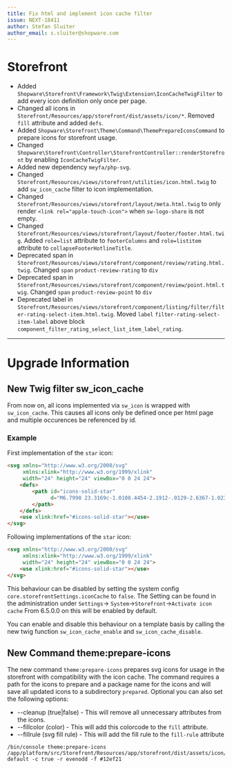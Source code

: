 ```yaml
---
title: Fix html and implement icon cache filter
issue: NEXT-18411
author: Stefan Sluiter
author_email: s.sluiter@shopware.com
---
```

# Storefront
* Added `Shopware\Storefront\Framework\Twig\Extension\IconCacheTwigFilter` to add every icon definition only once per page.
* Changed all icons in `Storefront/Resources/app/storefront/dist/assets/icon/*`. Removed `fill` attribute and added `defs`.
* Added `Shopware\Storefront\Theme\Command\ThemePrepareIconsCommand` to prepare icons for storefront usage.
* Changed `Shopware\Storefront\Controller\StorefrontController::renderStorefront` by enabling `IconCacheTwigFilter`.
* Added new dependency `meyfa/php-svg`.
* Changed `Storefront/Resources/views/storefront/utilities/icon.html.twig` to add `sw_icon_cache` filter to icon implementation.
* Changed `Storefront/Resources/views/storefront/layout/meta.html.twig` to only render `<link rel="apple-touch-icon">` when `sw-logo-share` is not empty.
* Changed `Storefront/Resources/views/storefront/layout/footer/footer.html.twig`. Added `role=list` attribute to `footerColumns` and `role=listitem` attribute to `collapseFooterHotlineTitle`.
* Deprecated span in `Storefront/Resources/views/storefront/component/review/rating.html.twig`. Changed `span` `product-review-rating` to `div`
* Deprecated span in `Storefront/Resources/views/storefront/component/review/point.html.twig`. Changed `span` `product-review-point` to `div`
* Deprecated label in `Storefront/Resources/views/storefront/component/listing/filter/filter-rating-select-item.html.twig`. Moved `label` `filter-rating-select-item-label` above block `component_filter_rating_select_list_item_label_rating`.

___
# Upgrade Information

## New Twig filter sw_icon_cache
From now on, all icons implemented via `sw_icon` is wrapped with `sw_icon_cache`. 
This causes all icons only be defined once per html page and multiple occurences be referenced by id.
### Example
First implementation of the `star` icon:
```html
<svg xmlns="http://www.w3.org/2000/svg" 
     xmlns:xlink="http://www.w3.org/1999/xlink" 
     width="24" height="24" viewBox="0 0 24 24">
    <defs>
        <path id="icons-solid-star" 
              d="M6.7998 23.3169c-1.0108.4454-2.1912-.0129-2.6367-1.0237a2 2 0 0 1-.1596-1.008l.5724-5.6537L.7896 11.394c-.736-.8237-.6648-2.088.1588-2.824a2 2 0 0 1 .9093-.4633l5.554-1.2027 2.86-4.9104c.556-.9545 1.7804-1.2776 2.7349-.7217a2 2 0 0 1 .7216.7217l2.86 4.9104 5.554 1.2027c1.0796.2338 1.7652 1.2984 1.5314 2.378a2 2 0 0 1-.4633.9093l-3.7863 4.2375.5724 5.6538c.1113 1.0989-.6894 2.08-1.7883 2.1912a2 2 0 0 1-1.008-.1596L12 21.0254l-5.2002 2.2915z">
        </path>
    </defs>
    <use xlink:href="#icons-solid-star"></use>
</svg>
```
Following implementations of the `star` icon:
```html
<svg xmlns="http://www.w3.org/2000/svg" 
     xmlns:xlink="http://www.w3.org/1999/xlink" 
     width="24" height="24" viewBox="0 0 24 24">
    <use xlink:href="#icons-solid-star"></use>
</svg>
```
This behaviour can be disabled by setting the system config `core.storefrontSettings.iconCache` to `false`.
The Setting can be found in the administration under `Settings`-> `System`->`Storefront`->`Activate icon cache`
From 6.5.0.0 on this will be enabled by default.

You can enable and disable this behaviour on a template basis by calling the new twig function `sw_icon_cache_enable`
and `sw_icon_cache_disable`.

## New Command theme:prepare-icons
The new command `theme:prepare-icons` prepares svg icons for usage in the storefront with compatibility with the icon cache.
The command requires a path for the icons to prepare and a package name for the icons and will save all updated icons to a subdirectory `prepared`.
Optional you can also set the following options:
* --cleanup (true|false) - This will remove all unnecessary attributes from the icons.
* --fillcolor (color) - This will add this colorcode to the `fill` attribute.
* --fillrule (svg fill rule) - This will add the fill rule to the `fill-rule` attribute
```
/bin/console theme:prepare-icons /app/platform/src/Storefront/Resources/app/storefront/dist/assets/icon/default/ default -c true -r evenodd -f #12ef21
``` 